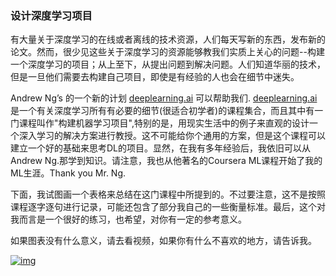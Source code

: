 ### 设计深度学习项目



有大量关于深度学习的在线或者离线的技术资源，人们每天写新的东西，发布新的论文。然而，很少见这些关于深度学习的资源能够教我们实质上关心的问题--构建一个深度学习的项目；从上至下，从提出问题到解决问题。人们知道华丽的技术，但是一旦他们需要去构建自己项目，即使是有经验的人也会在细节中迷失。

Andrew Ng’s 的一个新的计划 [deeplearning.ai](https://www.deeplearning.ai/) 可以帮助我们. [deeplearning.ai](https://www.deeplearning.ai/) 是一个有关深度学习所有有必要的细节(很适合初学者)的课程集合，而且其中有一门课程叫作"构建机器学习项目",特别的是，用现实生活中的例子来直观的设计一个深入学习的解决方案进行教授。这不可能给你个通用的方案，但是这个课程可以建立一个好的基础来思考DL的项目。显然，在我有多年经验后，我依旧可以从Andrew Ng.那学到知识。请注意，我也从他著名的Coursera ML课程开始了我的ML生涯。Thank you Mr. Ng.

下面，我试图画一个表格来总结在这门课程中所提到的。不过要注意，这不是按照课程逐字逐句进行记录，可能还包含了部分我自己的一些衡量标准。最后，这个对我而言是一个很好的练习，也希望，对你有一定的参考意义。

如果图表没有什么意义，请去看视频，如果你有什么不喜欢的地方，请告诉我。

[![img](http://www.erogol.com/wp-content/uploads/2017/08/1-IsiFypDuJot1OHf4kxcqHA-720x1024.png)](http://www.erogol.com/wp-content/uploads/2017/08/1-IsiFypDuJot1OHf4kxcqHA.png)